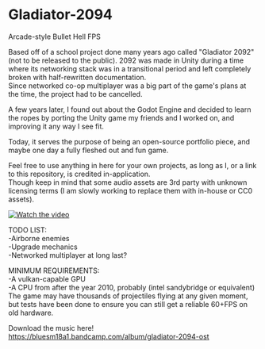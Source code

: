 # Gladiator-2094
Arcade-style Bullet Hell FPS

Based off of a school project done many years ago called "Gladiator 2092" (not to be released to the public). 
2092 was made in Unity during a time where its networking stack was in a transitional period and left completely broken with half-rewritten documentation.  
Since networked co-op multiplayer was a big part of the game's plans at the time, the project had to be cancelled.  

A few years later, I found out about the Godot Engine and decided to learn the ropes by porting the Unity game my friends and I worked on, 
and improving it any way I see fit. 

Today, it serves the purpose of being an open-source portfolio piece, and maybe one day a fully fleshed out and fun game. 

Feel free to use anything in here for your own projects, as long as I, or a link to this repository, is credited in-application.   
Though keep in mind that some audio assets are 3rd party with unknown licensing terms (I am slowly working to replace them with in-house or CC0 assets).

[![Watch the video](https://img.youtube.com/vi/Z41YgMjSsKQ/maxresdefault.jpg)](https://youtu.be/Z41YgMjSsKQ)

TODO LIST:  
-Airborne enemies  
-Upgrade mechanics     
-Networked multiplayer at long last?   

MINIMUM REQUIREMENTS:   
-A vulkan-capable GPU   
-A CPU from after the year 2010, probably (intel sandybridge or equivalent)   
The game may have thousands of projectiles flying at any given moment, but tests have been done to ensure you can still get a reliable 60+FPS on old hardware.

Download the music here! https://bluesm18a1.bandcamp.com/album/gladiator-2094-ost
